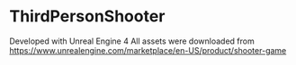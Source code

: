 # ThirdPersonShooter

Developed with Unreal Engine 4
All assets were downloaded from https://www.unrealengine.com/marketplace/en-US/product/shooter-game
